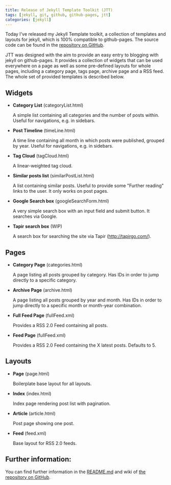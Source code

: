 ```yaml
---
title: Release of Jekyll Template Toolkit (JTT)
tags: [jekyll, git, github, github-pages, jtt]
categories: [jekyll]
---
```

Today I've released my Jekyll Template toolkit, a collection of templates and layouts for jekyll, 
which is 100% compatible to github-pages. The source code can be found in the 
[repository on GitHub](http://github.com/NetzwergX/jekyll-template-toolkit.git).

JTT was designed with the aim to provide an easy entry to blogging with jekyll on github-pages. It
provides a collection of widgets that can be used everywhere on a page as well as some pre-defined
layouts for whole pages, including a category page, tags page, archive page and a RSS feed.
The whole set of provided templates is described below.

Widgets
-------

* **Category List** (categoryList.html)

	A simple list containing all categories and the number of posts within.
	Useful for navigations, e.g. in sidebars.

* **Post Timeline** (timeLine.html)

	A time line containing all month in which posts were published, grouped by year.
	Useful for navigations, e.g. in sidebars.

* **Tag Cloud** (tagCloud.html)

	A linear-weighted tag cloud. 
	
* **Similar posts list** (similarPostList.html)

	A list containing similar posts.
	Useful to provide some "Further reading" links to the user. It only works on post pages.
	
* **Google Search box** (googleSearchForm.html)

	A very simple search box with an input field and submit button. It searches via Google.

* **Tapir search box** (WIP)

	A search box for searching the site via Tapir (<http://tapirgo.com/>).	
	
		
Pages
-----

* **Category Page** (categories.html)

	A page listing all posts grouped by category.
	Has IDs in order to jump directly to a specific category.

* **Archive Page** (archive.html)

	A page listing all posts grouped by year and month.
	Has IDs in order to jump directly to a specific month or month-year combination.

* **Full Feed Page** (fullFeed.xml)

	Provides a RSS 2.0 Feed containing all posts.	
	
* **Feed Page** (fullFeed.xml)

	Provides a RSS 2.0 Feed containing the X latest posts. Defaults to 5.	
		
		
Layouts
-------

* **Page** (page.html)

	Boilerplate base layout for all layouts.
	
* **Index** (index.html)

	Index page rendering post list with pagination.
	
* **Article** (article.html)

	Post page showing one post.
	
* **Feed** (feed.xml)

	Base layout for RSS 2.0 feeds.
	
	
Further information:
-----------------
		
You can find further information in the 
[README.md](https://github.com/NetzwergX/jekyll-template-toolkit/blob/master/README.md) and wiki of 
[the repository on GitHub](http://github.com/NetzwergX/jekyll-template-toolkit.git).

